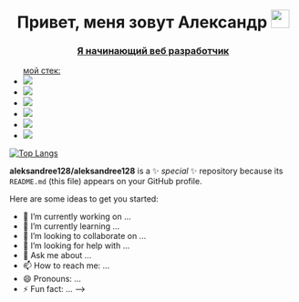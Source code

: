 <h1 align="center">Привет, меня зовут Александр <a href="https://daniilshat.ru/"</a> 
<img src="https://github.com/blackcater/blackcater/raw/main/images/Hi.gif" height="32"/></h1>
<h3 align="center">Я начинающий веб разработчик</h3>

<ul>мой стек:
  <li><img src="https://img.shields.io/badge/react_native-%2320232a.svg?style=for-the-badge&logo=react&logoColor=%2361DAFB"></li>
  <li><img src="https://img.shields.io/badge/node.js-6DA55F?style=for-the-badge&logo=node.js&logoColor=white"></li>
  <li><img src="https://img.shields.io/badge/html5-%23E34F26.svg?style=for-the-badge&logo=html5&logoColor=white"></li>
  <li><img src="https://img.shields.io/badge/javascript-%23323330.svg?style=for-the-badge&logo=javascript&logoColor=%23F7DF1E"></li>
  <li><img src="https://img.shields.io/badge/MongoDB-%234ea94b.svg?style=for-the-badge&logo=mongodb&logoColor=white"></li>
  <li><img src="https://img.shields.io/badge/css3-%231572B6.svg?style=for-the-badge&logo=css3&logoColor=white"></li>
</ul>

[![Top Langs](https://github-readme-stats.vercel.app/api/top-langs/?username=anuraghazra&layout=compact)](https://github.com/anuraghazra/github-readme-stats)

**aleksandree128/aleksandree128** is a ✨ _special_ ✨ repository because its `README.md` (this file) appears on your GitHub profile.

Here are some ideas to get you started:

- 🔭 I’m currently working on ...
- 🌱 I’m currently learning ...
- 👯 I’m looking to collaborate on ...
- 🤔 I’m looking for help with ...
- 💬 Ask me about ...
- 📫 How to reach me: ...
- 😄 Pronouns: ...
- ⚡ Fun fact: ...
-->
